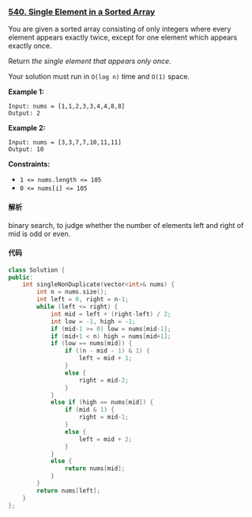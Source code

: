 ### [540. Single Element in a Sorted Array](https://leetcode.com/problems/single-element-in-a-sorted-array/)

You are given a sorted array consisting of only integers where every element appears exactly twice, except for one element which appears exactly once.

Return *the single element that appears only once*.

Your solution must run in `O(log n)` time and `O(1)` space.

 

**Example 1:**

```
Input: nums = [1,1,2,3,3,4,4,8,8]
Output: 2
```

**Example 2:**

```
Input: nums = [3,3,7,7,10,11,11]
Output: 10
```

 

**Constraints:**

- `1 <= nums.length <= 105`
- `0 <= nums[i] <= 105`

#### 解析

binary search, to judge whether the number of elements left and right of mid is odd or even.

#### 代码

```c++
class Solution {
public:
    int singleNonDuplicate(vector<int>& nums) {
        int n = nums.size();
        int left = 0, right = n-1;
        while (left <= right) {
            int mid = left + (right-left) / 2;
            int low = -1, high = -1;
            if (mid-1 >= 0) low = nums[mid-1];
            if (mid+1 < n) high = nums[mid+1];
            if (low == nums[mid]) {
                if ((n - mid - 1) & 1) {
                    left = mid + 1;
                }
                else {
                    right = mid-2;
                }
            }
            else if (high == nums[mid]) {
                if (mid & 1) {
                    right = mid-1;
                }
                else {
                    left = mid + 2;
                }
            }
            else {
                return nums[mid];
            }
        }
        return nums[left];
    }
};
```
